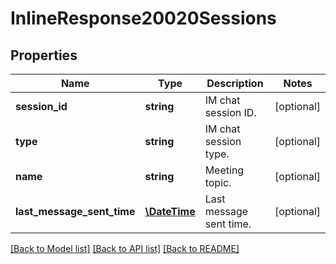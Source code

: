 # InlineResponse20020Sessions

## Properties
Name | Type | Description | Notes
------------ | ------------- | ------------- | -------------
**session_id** | **string** | IM chat session ID. | [optional] 
**type** | **string** | IM chat session type. | [optional] 
**name** | **string** | Meeting topic. | [optional] 
**last_message_sent_time** | [**\DateTime**](\DateTime.md) | Last message sent time. | [optional] 

[[Back to Model list]](../README.md#documentation-for-models) [[Back to API list]](../README.md#documentation-for-api-endpoints) [[Back to README]](../README.md)


